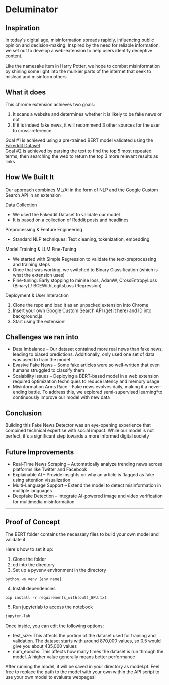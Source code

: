 # Deluminator

## Inspiration  
In today's digital age, misinformation spreads rapidly, influencing public opinion and decision-making. Inspired by the need for reliable information, we set out to develop a web-extension to help users identify deceptive content.   

Like the namesake item in Harry Potter, we hope to combat misinformation by shining some light into the murkier parts of the internet that seek to mislead and misinform others

## What it does
This chrome extension achieves two goals:
1. It scans a website and determines whether it is likely to be fake news or not
2. If it is indeed fake news, it will recommend 3 other sources for the user to cross-reference

Goal #1 is achieved using a pre-trained BERT model validated using the [Fakeddit Dataset](https://fakeddit.netlify.app/)  
Goal #2 is achieved by parsing the text to find the top 5 most repeated terms, then searching the web to return the top 3 more relevant results as links

##  How We Built It  
Our approach combines ML/AI in the form of NLP and the Google Custom Search API in an extension  

Data Collection 
 - We used the Fakeddit Dataset to validate our model
 - It is based on a collection of Reddit posts and headlines

Preprocessing & Feature Engineering 
- Standard NLP techniques: Text cleaning, tokenization, embedding  

Model Training & LLM Fine-Tuning  
- We started with Simple Regression to validate the text-preprocessing and training steps  
- Once that was working, we switched to Binary Classification (which is what the extension uses)
- Fine-tuning: Early stopping to minise loss, AdamW, CrossEntropyLoss (Binary) / BCEWithLogitsLoss (Regression)

Deployment & User Interaction  
1. Clone the repo and load it as an unpacked extension into Chrome
2. Insert your own Google Custom Search API [(get it here)](https://developers.google.com/custom-search/v1/overview) and ID into background.js
3. Start using the extension! 

## Challenges we ran into
- Data Imbalance – Our dataset contained more real news than fake news, leading to biased predictions. Additionally, only used one set of data was used to train the model
- Evasive Fake News – Some fake articles were so well-written that even humans struggled to classify them 
- Scalability Issues – Deploying a BERT-based model in a web extension required optimization techniques to reduce latency and memory usage 
- Misinformation Arms Race – Fake news evolves daily, making it a never-ending battle. To address this, we explored semi-supervised learning*to continuously improve our model with new data

## Conclusion  
Building this Fake News Detector was an eye-opening experience that combined technical expertise with social impact. While our model is not perfect, it's a significant step towards a more informed digital society  

## Future Improvements  
- Real-Time News Scraping – Automatically analyze trending news across platforms like Twitter and Facebook  
- Explainable AI – Provide insights on why an article is flagged as fake using attention visualization  
- Multi-Language Support – Extend the model to detect misinformation in multiple languages  
- Deepfake Detection – Integrate AI-powered image and video verification for multimedia misinformation

---

## Proof of Concept
The BERT folder contains the necessary files to build your own model and validate it  

Here's how to set it up:
1. Clone the folder
2. cd into the directory
3. Set up a pyvenv environment in the directory
```
python -m venv [env name]
```
4. Install dependencies 
```
pip install -r requirements_with(out)_GPU.txt
```
5. Run jupyterlab to access the notebook
```
jupyter-lab
```

Once inside, you can edit the following options:
- test_size: This affects the portion of the dataset used for training and validation. The dataset starts with around 870,000 values, so 0.5 would give you about 435,000 values
- num_epochs: This affects how many times the dataset is run through the model. A higher value generally means better performance

After running the model, it will be saved in your directory as model.pt. Feel free to replace the path to the model with your own within the API script to use your own model to evaluate webpages!
